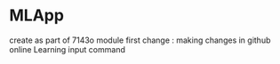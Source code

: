 # MLApp
create as part of  7143o module
first change : making changes in github online
Learning input command
